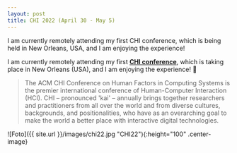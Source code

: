 ```yaml
---
layout: post
title: CHI 2022 (April 30 - May 5)
---
```


I am currently remotely attending my first CHI conference, which is being held in New Orleans, USA, and I am enjoying the experience! 

I am currently remotely attending my first <strong><a href="https://chi2022.acm.org/" target="_blank" rel="noopener">CHI conference</a></strong>, which is taking place in New Orleans (USA), and I am enjoying the experience! &#129321;

<blockquote>
The ACM CHI Conference on Human Factors in Computing Systems is the premier international conference of Human-Computer Interaction (HCI). 
CHI – pronounced 'kai' – annually brings together researchers and practitioners from all over the world and from diverse cultures, backgrounds, 
and positionalities, who have as an overarching goal to make the world a better place with interactive digital technologies.
</blockquote>

![Foto]({{ site.url }}/images/chi22.jpg "CHI22"){:height="100" .center-image}
